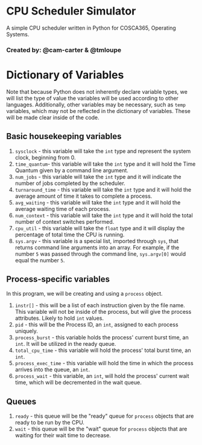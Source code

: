 # CPU Scheduler Simulator

A simple CPU scheduler written in Python for COSCA365, Operating Systems.

### Created by: @cam-carter & @tmloupe

# Dictionary of Variables

Note that because Python does not inherently declare variable types, we will list the type of value the variables will be used according to other languages. Additionally, other variables may be necessary, such as `temp` variables, which may not be reflected in the dictionary of variables. These will be made clear inside of the code.

## Basic housekeeping variables
1. `sysclock` - this variable will take the `int` type and represent the system clock, beginning from 0.
2. `time_quantum`- this variable will take the `int` type and it will hold the Time Quantum given by a command line argument.
3. `num_jobs` - this variable will take the `int` type and it will indicate the number of jobs completed by the scheduler.
4. `turnaround_time` - this variable will take the `int` type and it will hold the average amount of time it takes to complete a process.
5. `avg_waiting` - this variable will take the `int` type and it will hold the average waiting time of each process.
6. `num_context` - this variable will take the `int` type and it will hold the total number of context switches performed.
7. `cpu_util` - this variable will take the `float` type and it will display the percentage of total time the CPU is running.
8. `sys.argv` - this variable is a special list, imported through `sys`, that returns command line arguments into an array. For example, if the number `5` was passed through the command line, `sys.argv[0]` would equal the number `5`.

## Process-specific variables
In this program, we will be creating and using a `process` object.

1. `instr[]` - this will be a list of each instruction given by the file name. This variable will not be inside of the process, but will give the process attributes. Likely to hold `int` values.
2. `pid` - this will be the Process ID, an `int`, assigned to each process uniquely.
3. `process_burst` - this variable holds the process' current burst time, an `int`. It will be utilized in the ready queue.
4. `total_cpu_time` - this variable will hold the process' total burst time, an `int`.
5. `process_exec_time` - this variable will hold the time in which the process arrives into the queue, an `int`.
6. `process_wait` - this variable, an `int`, will hold the process' current wait time, which will be decremented in the wait queue.

## Queues

1. `ready` - this queue will be the "ready" queue for `process` objects that are ready to be run by the CPU.
2. `wait` - this queue will be the "wait" queue for `process` objects that are waiting for their wait time to decrease.
